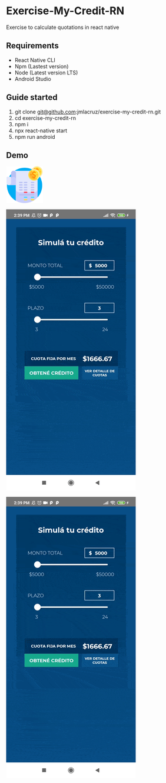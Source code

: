 # Exercise-My-Credit-RN

Exercise to calculate quotations in react native

## Requirements
- React Native CLI
- Npm (Lastest version)
- Node (Latest version LTS)
- Android Studio

## Guide started

1. git clone git@github.com:jmlacruz/exercise-my-credit-rn.git
2. cd exercise-my-credit-rn
3. npm  i
4. npx react-native start
5. npm run android

## Demo

<img src="https://raw.githubusercontent.com/jmlacruz/exercise-my-credit-rn/main/android/app/src/main/res/mipmap-hdpi/bill.png " width="100" height="100">

![Demo 1](https://raw.githubusercontent.com/jmlacruz/exercise-my-credit-rn/main/demo/Demo1.gif "Demo 1")

![Demo 2](https://raw.githubusercontent.com/jmlacruz/exercise-my-credit-rn/main/demo/Demo2.gif "Demo 2")
